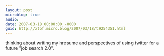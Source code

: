 ```yaml
---
layout: post
microblog: true
audio: 
date: 2007-03-18 00:00:00 -0000
guid: http://xtof.micro.blog/2007/03/18/t9254351.html
---
```

thinking about writing my hresume and perspectives of using twitter for a future "job search 2.0".
